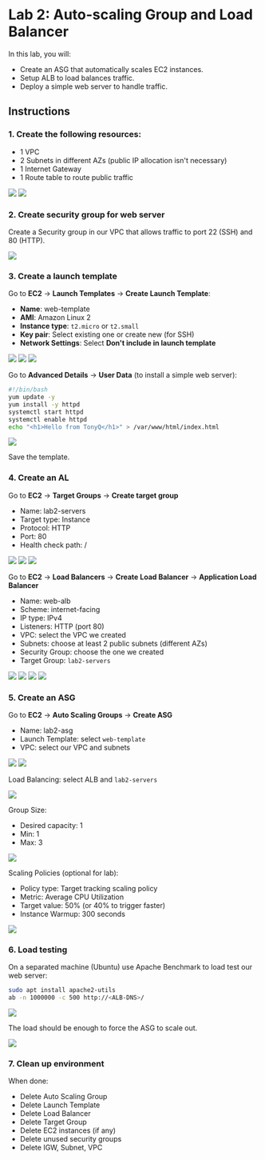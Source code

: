 Lab 2: Auto-scaling Group and Load Balancer
====
In this lab, you will:
+ Create an ASG that automatically scales EC2 instances.
+ Setup ALB to load balances traffic.
+ Deploy a simple web server to handle traffic.

## Instructions
### 1. Create the following resources:
+ 1 VPC
+ 2 Subnets in different AZs (public IP allocation isn't necessary)
+ 1 Internet Gateway
+ 1 Route table to route public traffic

![](./imgs/lab_2_1.PNG)
![](./imgs/lab_2_2.PNG)

### 2. Create security group for web server
Create a Security group in our VPC that allows traffic to port 22 (SSH) and 80 (HTTP).

![](./imgs/lab_2_3.PNG)

### 3. Create a launch template
Go to **EC2** → **Launch Templates** → **Create Launch Template**:
+ **Name**: web-template
+ **AMI**: Amazon Linux 2
+ **Instance type**: `t2.micro` or `t2.small`
+ **Key pair**: Select existing one or create new (for SSH)
+ **Network Settings**: Select **Don't include in launch template**

![](./imgs/lab_2_4.PNG)
![](./imgs/lab_2_5.PNG)
![](./imgs/lab_2_6.PNG)

Go to **Advanced Details** → **User Data** (to install a simple web server):

```bash
#!/bin/bash
yum update -y
yum install -y httpd
systemctl start httpd
systemctl enable httpd
echo "<h1>Hello from TonyQ</h1>" > /var/www/html/index.html
```

![](./imgs/lab_2_7.PNG)

Save the template.

### 4. Create an AL
Go to **EC2** → **Target Groups** → **Create target group**
+ Name: lab2-servers
+ Target type: Instance
+ Protocol: HTTP
+ Port: 80
+ Health check path: /

![](./imgs/lab_2_12.PNG)
![](./imgs/lab_2_13.PNG)
![](./imgs/lab_2_14.PNG)

Go to **EC2** → **Load Balancers** → **Create Load Balancer** → **Application Load Balancer**
+ Name: web-alb
+ Scheme: internet-facing
+ IP type: IPv4
+ Listeners: HTTP (port 80)
+ VPC: select the VPC we created
+ Subnets: choose at least 2 public subnets (different AZs)
+ Security Group: choose the one we created
+ Target Group: `lab2-servers`

![](./imgs/lab_2_8.PNG)
![](./imgs/lab_2_10.PNG)
![](./imgs/lab_2_11.PNG)
![](./imgs/lab_2_15.PNG)


### 5. Create an ASG
Go to **EC2** → **Auto Scaling Groups** → **Create ASG**
+ Name: lab2-asg
+ Launch Template: select `web-template`
+ VPC: select our VPC and subnets

![](./imgs/lab_2_16.PNG)
![](./imgs/lab_2_17.PNG)

Load Balancing: select ALB and `lab2-servers`

![](./imgs/lab_2_18.PNG)

Group Size:
+ Desired capacity: 1
+ Min: 1
+ Max: 3

![](./imgs/lab_2_20.PNG)

Scaling Policies (optional for lab):
+ Policy type: Target tracking scaling policy
+ Metric: Average CPU Utilization
+ Target value: 50% (or 40% to trigger faster)
+ Instance Warmup: 300 seconds

![](./imgs/lab_2_21.PNG)

### 6. Load testing
On a separated machine (Ubuntu) use Apache Benchmark to load test our web server:
```bash
sudo apt install apache2-utils
ab -n 1000000 -c 500 http://<ALB-DNS>/
```

![](./imgs/lab_2_22.PNG)

The load should be enough to force the ASG to scale out.

![](./imgs/lab_2_23.PNG)

### 7. Clean up environment
When done:
+ Delete Auto Scaling Group
+ Delete Launch Template
+ Delete Load Balancer
+ Delete Target Group
+ Delete EC2 instances (if any)
+ Delete unused security groups
+ Delete IGW, Subnet, VPC
